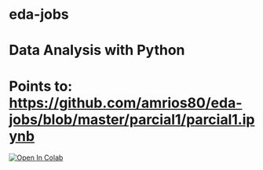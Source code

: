 # eda-jobs
# Data Analysis with Python
# Points to: https://github.com/amrios80/eda-jobs/blob/master/parcial1/parcial1.ipynb

[![Open In Colab](https://colab.research.google.com/assets/colab-badge.svg)](https://colab.research.google.com/github/amrios80/eda-jobs/blob/master/parcial1/parcial1.ipynb)
